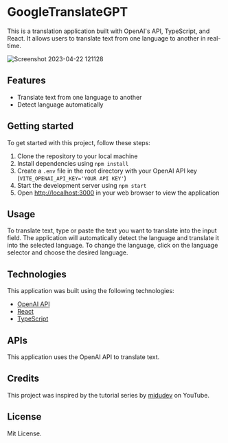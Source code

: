 # GoogleTranslateGPT

This is a translation application built with OpenAI's API, TypeScript, and React. It allows users to translate text from one language to another in real-time.

![Screenshot 2023-04-22 121128](https://user-images.githubusercontent.com/105828786/233792580-897523f3-5ac6-41f8-b502-778673f2be6b.png)

## Features

- Translate text from one language to another
- Detect language automatically

## Getting started

To get started with this project, follow these steps:

1. Clone the repository to your local machine
2. Install dependencies using `npm install`
3. Create a `.env` file in the root directory with your OpenAI API key (`VITE_OPENAI_API_KEY='YOUR API KEY'`)
4. Start the development server using `npm start`
5. Open [http://localhost:3000](http://localhost:3000) in your web browser to view the application

## Usage

To translate text, type or paste the text you want to translate into the input field. The application will automatically detect the language and translate it into the selected language. To change the language, click on the language selector and choose the desired language.

## Technologies

This application was built using the following technologies:

- [OpenAI API](https://beta.openai.com/docs/)
- [React](https://reactjs.org/)
- [TypeScript](https://www.typescriptlang.org/)

## APIs

This application uses the OpenAI API to translate text.

## Credits

This project was inspired by the tutorial series by [midudev](https://github.com/midudev) on YouTube.

## License

Mit License.
